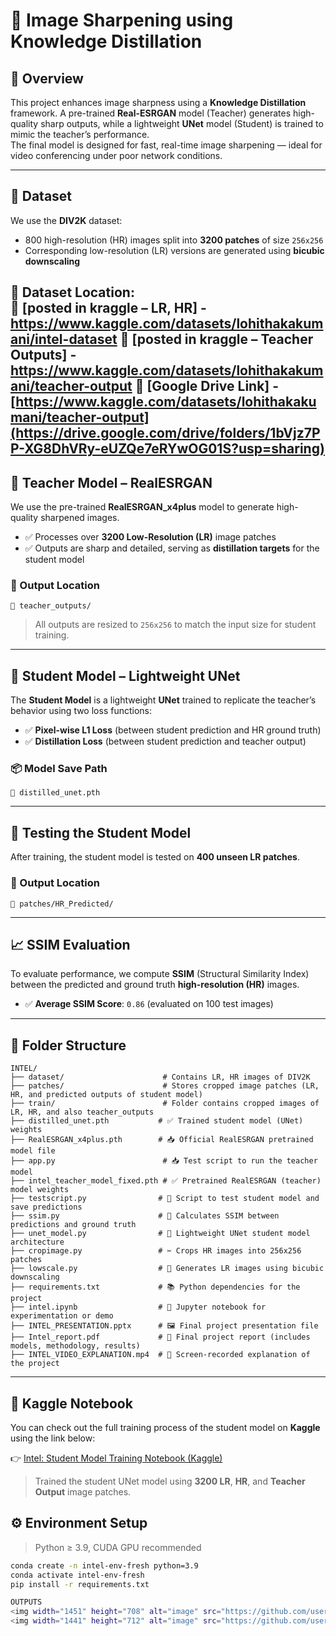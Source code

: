 # 📌 Image Sharpening using Knowledge Distillation

## 🚀 Overview
This project enhances image sharpness using a **Knowledge Distillation** framework. A pre-trained **Real-ESRGAN** model (Teacher) generates high-quality sharp outputs, while a lightweight **UNet** model (Student) is trained to mimic the teacher’s performance.  
The final model is designed for fast, real-time image sharpening — ideal for video conferencing under poor network conditions.

---

## 📂 Dataset

We use the **DIV2K** dataset:
- 800 high-resolution (HR) images split into **3200 patches** of size `256x256`
- Corresponding low-resolution (LR) versions are generated using **bicubic downscaling**

📎 **Dataset Location:**  
🔗 [posted in kraggle  – LR, HR] - https://www.kaggle.com/datasets/lohithakakumani/intel-dataset
🔗 [posted in kraggle  – Teacher Outputs] - https://www.kaggle.com/datasets/lohithakakumani/teacher-output
🔗 [Google Drive Link] - [https://www.kaggle.com/datasets/lohithakakumani/teacher-output](https://drive.google.com/drive/folders/1bVjz7PP-XG8DhVRy-eUZQe7eRYwOG01S?usp=sharing)
---

## 🧠 Teacher Model – RealESRGAN
We use the pre-trained **RealESRGAN_x4plus** model to generate high-quality sharpened images.
- ✅ Processes over **3200 Low-Resolution (LR)** image patches  
- ✅ Outputs are sharp and detailed, serving as **distillation targets** for the student model

### 📎 Output Location
```
📁 teacher_outputs/
```
> All outputs are resized to `256x256` to match the input size for student training.

---

## 👶 Student Model – Lightweight UNet

The **Student Model** is a lightweight **UNet** trained to replicate the teacher’s behavior using two loss functions:

- ✅ **Pixel-wise L1 Loss** (between student prediction and HR ground truth)  
- ✅ **Distillation Loss** (between student prediction and teacher output)

### 📦 Model Save Path
```
📁 distilled_unet.pth
```

---

## 🧪 Testing the Student Model

After training, the student model is tested on **400 unseen LR patches**.

### 📎 Output Location
```
📁 patches/HR_Predicted/
```
---

## 📈 SSIM Evaluation

To evaluate performance, we compute **SSIM** (Structural Similarity Index)  
between the predicted and ground truth **high-resolution (HR)** images.

- ✅ **Average SSIM Score**: `0.86` (evaluated on 100 test images)

---

## 📁 Folder Structure

```
INTEL/
├── dataset/                      # Contains LR, HR images of DIV2K
├── patches/                      # Stores cropped image patches (LR, HR, and predicted outputs of student model)
├── train/                        # Folder contains cropped images of LR, HR, and also teacher_outputs
├── distilled_unet.pth           # ✅ Trained student model (UNet) weights
├── RealESRGAN_x4plus.pth        # 📥 Official RealESRGAN pretrained model file
├── app.py                        # 📥 Test script to run the teacher model
├── intel_teacher_model_fixed.pth # ✅ Pretrained RealESRGAN (teacher) model weights
├── testscript.py                # 🧪 Script to test student model and save predictions
├── ssim.py                      # 📏 Calculates SSIM between predictions and ground truth
├── unet_model.py                # 🧠 Lightweight UNet student model architecture
├── cropimage.py                 # ✂️ Crops HR images into 256x256 patches
├── lowscale.py                  # 🔽 Generates LR images using bicubic downscaling
├── requirements.txt             # 📚 Python dependencies for the project
├── intel.ipynb                  # 📓 Jupyter notebook for experimentation or demo
├── INTEL_PRESENTATION.pptx      # 🖼️ Final project presentation file
├── Intel_report.pdf             # 📄 Final project report (includes models, methodology, results)
├── INTEL_VIDEO_EXPLANATION.mp4  # 🎥 Screen-recorded explanation of the project
```
---

## 🔗 Kaggle Notebook

You can check out the full training process of the student model on **Kaggle** using the link below:

👉 [Intel: Student Model Training Notebook (Kaggle)](https://www.kaggle.com/code/lohithakakumani/intel)

> Trained the student UNet model using **3200 LR**, **HR**, and **Teacher Output** image patches.



## ⚙️ Environment Setup

> Python ≥ 3.9, CUDA GPU recommended

```bash
conda create -n intel-env-fresh python=3.9
conda activate intel-env-fresh
pip install -r requirements.txt

OUTPUTS
<img width="1451" height="708" alt="image" src="https://github.com/user-attachments/assets/aae2faab-53a4-4b4d-b069-5f6f9b25f8a2" />
<img width="1441" height="712" alt="image" src="https://github.com/user-attachments/assets/85656270-1a50-4b39-9da8-7b9a4230097e" />

